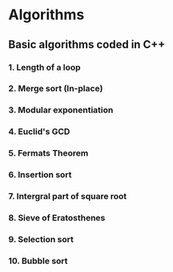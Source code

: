 # Algorithms
## Basic algorithms coded in C++
###  1. Length of a loop
###  2. Merge sort (In-place)
###  3. Modular exponentiation 
###  4. Euclid's GCD
###  5. Fermats Theorem
###  6. Insertion sort
###  7. Intergral part of square root
###  8. Sieve of Eratosthenes
###  9. Selection sort
###  10. Bubble sort
